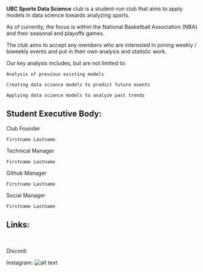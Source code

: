 **UBC Sports Data Science** club is a student-run club that aims to apply models in data science towards analyzing sports.

As of currently, the focus is within the National Basketball Association (NBA) and their seasonal and playoffs games.

The club aims to accept any members who are interested in joining weekly / biweekly events and put in their own analysis and statistic work. 

Our key analysis includes, but are not limited to:
```
Analysis of previous existing models

Creating data science models to predict future events

Applying data science models to analyze past trends
```

## Student Executive Body:


Club Founder

```Firstname Lastname```

Technical Manager

```Firstname Lastname```

Github Manager

```Firstname Lastname```

Social Manager 

```Firstname Lastname```


## Links:

<img src="https://assets-global.website-files.com/6257adef93867e50d84d30e2/625e5fcef7ab80b8c1fe559e_Discord-Logo-Color.png" width="14" height="16">

Discord: 


Instagram:
![alt text](http://url/to/img.png)
